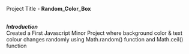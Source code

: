 Project Title - <b>Random_Color_Box</b>

<br />
<b><i>Introduction</i></b>
<br>
Created a First Javascript Minor Project where background color & text colour changes randomly using Math.random() function and Math.ceil() function
